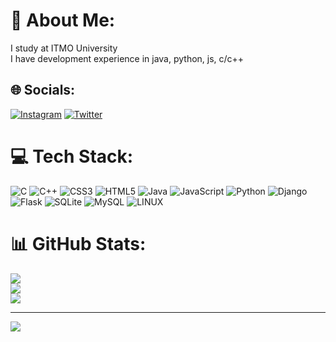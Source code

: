 # 💫 About Me:
I study at ITMO University<br>I have development experience in java, python, js, c/c++


## 🌐 Socials:
[![Instagram](https://img.shields.io/badge/Instagram-%23E4405F.svg?logo=Instagram&logoColor=white)](https://instagram.com/ataev.mslm) [![Twitter](https://img.shields.io/badge/Twitter-%231DA1F2.svg?logo=Twitter&logoColor=white)](https://twitter.com/ataev_mslm) 

# 💻 Tech Stack:
![C](https://img.shields.io/badge/c-%2300599C.svg?style=for-the-badge&logo=c&logoColor=white) ![C++](https://img.shields.io/badge/c++-%2300599C.svg?style=for-the-badge&logo=c%2B%2B&logoColor=white) ![CSS3](https://img.shields.io/badge/css3-%231572B6.svg?style=for-the-badge&logo=css3&logoColor=white) ![HTML5](https://img.shields.io/badge/html5-%23E34F26.svg?style=for-the-badge&logo=html5&logoColor=white) ![Java](https://img.shields.io/badge/java-%23ED8B00.svg?style=for-the-badge&logo=java&logoColor=white) ![JavaScript](https://img.shields.io/badge/javascript-%23323330.svg?style=for-the-badge&logo=javascript&logoColor=%23F7DF1E) ![Python](https://img.shields.io/badge/python-3670A0?style=for-the-badge&logo=python&logoColor=ffdd54) ![Django](https://img.shields.io/badge/django-%23092E20.svg?style=for-the-badge&logo=django&logoColor=white) ![Flask](https://img.shields.io/badge/flask-%23000.svg?style=for-the-badge&logo=flask&logoColor=white) ![SQLite](https://img.shields.io/badge/sqlite-%2307405e.svg?style=for-the-badge&logo=sqlite&logoColor=white) ![MySQL](https://img.shields.io/badge/mysql-%2300f.svg?style=for-the-badge&logo=mysql&logoColor=white) ![LINUX](https://img.shields.io/badge/Linux-FCC624?style=for-the-badge&logo=linux&logoColor=black)
# 📊 GitHub Stats:
![](https://github-readme-stats.vercel.app/api?username=AbulmuslimAtaev&theme=dark&hide_border=true&include_all_commits=true&count_private=false)<br/>
![](https://github-readme-streak-stats.herokuapp.com/?user=AbulmuslimAtaev&theme=dark&hide_border=true)<br/>
![](https://github-readme-stats.vercel.app/api/top-langs/?username=AbulmuslimAtaev&theme=dark&hide_border=true&include_all_commits=true&count_private=false&layout=compact)

---
[![](https://visitcount.itsvg.in/api?id=AbulmuslimAtaev&icon=0&color=0)](https://visitcount.itsvg.in)
